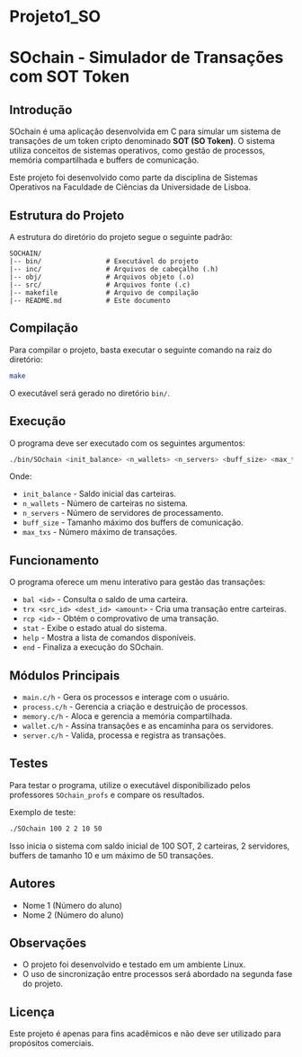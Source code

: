 # Projeto1_SO

# SOchain - Simulador de Transações com SOT Token

## Introdução
SOchain é uma aplicação desenvolvida em C para simular um sistema de transações de um token cripto denominado **SOT (SO Token)**. O sistema utiliza conceitos de sistemas operativos, como gestão de processos, memória compartilhada e buffers de comunicação.

Este projeto foi desenvolvido como parte da disciplina de Sistemas Operativos na Faculdade de Ciências da Universidade de Lisboa.

## Estrutura do Projeto
A estrutura do diretório do projeto segue o seguinte padrão:
```
SOCHAIN/
|-- bin/                # Executável do projeto
|-- inc/                # Arquivos de cabeçalho (.h)
|-- obj/                # Arquivos objeto (.o)
|-- src/                # Arquivos fonte (.c)
|-- makefile            # Arquivo de compilação
|-- README.md           # Este documento
```

## Compilação
Para compilar o projeto, basta executar o seguinte comando na raiz do diretório:
```bash
make
```
O executável será gerado no diretório `bin/`.

## Execução
O programa deve ser executado com os seguintes argumentos:
```bash
./bin/SOchain <init_balance> <n_wallets> <n_servers> <buff_size> <max_txs>
```
Onde:
- `init_balance` - Saldo inicial das carteiras.
- `n_wallets` - Número de carteiras no sistema.
- `n_servers` - Número de servidores de processamento.
- `buff_size` - Tamanho máximo dos buffers de comunicação.
- `max_txs` - Número máximo de transações.

## Funcionamento
O programa oferece um menu interativo para gestão das transações:
- `bal <id>` - Consulta o saldo de uma carteira.
- `trx <src_id> <dest_id> <amount>` - Cria uma transação entre carteiras.
- `rcp <id>` - Obtém o comprovativo de uma transação.
- `stat` - Exibe o estado atual do sistema.
- `help` - Mostra a lista de comandos disponíveis.
- `end` - Finaliza a execução do SOchain.

## Módulos Principais
- `main.c/h` - Gera os processos e interage com o usuário.
- `process.c/h` - Gerencia a criação e destruição de processos.
- `memory.c/h` - Aloca e gerencia a memória compartilhada.
- `wallet.c/h` - Assina transações e as encaminha para os servidores.
- `server.c/h` - Valida, processa e registra as transações.

## Testes
Para testar o programa, utilize o executável disponibilizado pelos professores `SOchain_profs` e compare os resultados.

Exemplo de teste:
```bash
./SOchain 100 2 2 10 50
```
Isso inicia o sistema com saldo inicial de 100 SOT, 2 carteiras, 2 servidores, buffers de tamanho 10 e um máximo de 50 transações.

## Autores
- Nome 1 (Número do aluno)
- Nome 2 (Número do aluno)

## Observações
- O projeto foi desenvolvido e testado em um ambiente Linux.
- O uso de sincronização entre processos será abordado na segunda fase do projeto.

## Licença
Este projeto é apenas para fins acadêmicos e não deve ser utilizado para propósitos comerciais.


